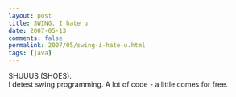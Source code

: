 ```yaml
---
layout: post
title: SWING. I hate u
date: 2007-05-13
comments: false
permalink: 2007/05/swing-i-hate-u.html
tags: [java]
---
```


SHUUUS (SHOES).<br />I detest swing programming. A lot of code - a little comes for free.
